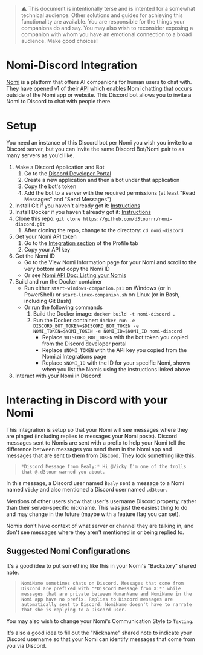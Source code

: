 > ⚠️ This document is intentionally terse and is intented for a somewhat technical audience. Other solutions and guides for achieving this functionality are available. You are responsible for the things your companions do and say. You may also wish to reconsider exposing a companion with whom you have an emotional connection to a broad audience. Make good choices!

# Nomi-Discord Integration

[Nomi](https://nomi.ai) is a platform that offers AI companions for human users to chat with. They have opened v1 of their [API](https://api.nomi.ai/docs/) which enables Nomi chatting that occurs outside of the Nomi app or website. This Discord bot allows you to invite a Nomi to Discord to chat with people there.

# Setup

You need an instance of this Discord bot per Nomi you wish you invite to a Discord server, but you can invite the same Discord Bot/Nomi pair to as many servers as you'd like.

1. Make a Discord Application and Bot
   1. Go to the [Discord Developer Portal](https://discord.com/developers/applications)
   1. Create a new application and then a bot under that application
   1. Copy the bot's token
   1. Add the bot to a server with the required permissions (at least "Read Messages" and "Send Messages")
1. Install Git if you haven't already got it: [Instructions](https://git-scm.com/book/en/v2/Getting-Started-Installing-Git)
1. Install Docker if you haven't already got it: [Instructions](https://docs.docker.com/engine/install/)
1. Clone this repo: `git clone https://github.com/d3tourrr/nomi-discord.git`
   1. After cloning the repo, change to the directory: `cd nomi-discord`
1. Get your Nomi API token
   1. Go to the [Integration section](https://beta.nomi.ai/profile/integrations) of the Profile tab
   1. Copy your API key
1. Get the Nomi ID
   * Go to the View Nomi Information page for your Nomi and scroll to the very bottom and copy the Nomi ID
   * Or see [Nomi API Doc: Listing your Nomis](https://api.nomi.ai/docs/#listing-your-nomis)
1. Build and run the Docker container
   * Run either `start-windows-companion.ps1` on Windows (or in PowerShell) or `start-linux-companion.sh` on Linux (or in Bash, including Git Bash)
   * Or run the following commands
     1. Build the Docker image: `docker build -t nomi-discord .`
     1. Run the Docker container: `docker run -e DISCORD_BOT_TOKEN=$DISCORD_BOT_TOKEN -e NOMI_TOKEN=$NOMI_TOKEN -e NOMI_ID=$NOMI_ID nomi-discord`
        * Replace `$DISCORD_BOT_TOKEN` with the bot token you copied from the Discord developer portal
        * Replace `$NOMI_TOKEN` with the API key you copied from the Nomi.ai Integrations page
        * Replace `$NOMI_ID` with the ID for your specific Nomi, shown when you list the Nomis using the instructions linked above
1. Interact with your Nomi in Discord!

# Interacting in Discord with your Nomi

This integration is setup so that your Nomi will see messages where they are pinged (including replies to messages your Nomi posts). Discord messages sent to Nomis are sent with a prefix to help your Nomi tell the difference between messages you send them in the Nomi app and messages that are sent to them from Discord. They look something like this.

> `*Discord Message from Bealy:* Hi @Vicky I'm one of the trolls that @.d3tour warned you about.`

In this message, a Discord user named `Bealy` sent a message to a Nomi named `Vicky` and also mentioned a Discord user named `.d3tour`.

Mentions of other users show that user's username Discord property, rather than their server-specific nickname. This was just the easiest thing to do and may change in the future (maybe with a feature flag you can set).

Nomis don't have context of what server or channel they are talking in, and don't see messages where they aren't mentioned in or being replied to.

## Suggested Nomi Configurations

It's a good idea to put something like this in your Nomi's "Backstory" shared note.

> `NomiName sometimes chats on Discord. Messages that come from Discord are prefixed with "*Discord Message from X:*" while messages that are private between HumanName and NomiName in the Nomi app have no prefix. Replies to Discord messages are automatically sent to Discord. NomiName doesn't have to narrate that she is replying to a Discord user.`

You may also wish to change your Nomi's Communication Style to `Texting`.

It's also a good idea to fill out the "Nickname" shared note to indicate your Discord username so that your Nomi can identify messages that come from you via Discord.
